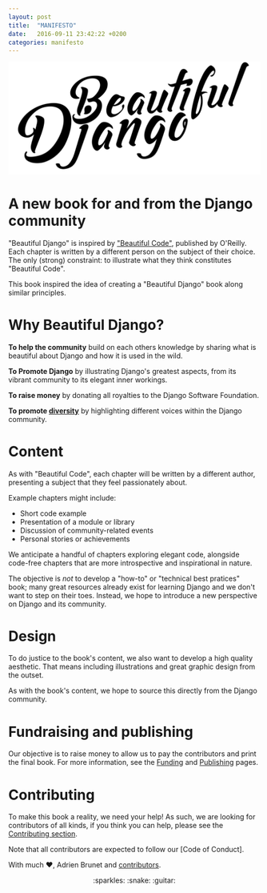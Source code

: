```yaml
---
layout: post
title:  "MANIFESTO"
date:   2016-09-11 23:42:22 +0200
categories: manifesto
---
```


![Beautiful Django](/assets/logo/Beautiful%20Django.png)


# A new book for and from the Django community

"Beautiful Django" is inspired by ["Beautiful Code"](http://shop.oreilly.com/product/9780596510046.do "O'Reilly Beautiful Code"), published by O'Reilly. Each chapter is written by a different person on the subject of their choice. The only (strong) constraint: to illustrate what they think constitutes "Beautiful Code".

This book inspired the idea of creating a "Beautiful Django" book along similar principles.

# Why Beautiful Django?

**To help the community** build on each others knowledge by sharing what is beautiful about Django and how it is used in the wild.

**To Promote Django** by illustrating Django's greatest aspects, from its vibrant community to its elegant inner workings.

**To raise money** by donating all royalties to the Django Software Foundation.

**To promote [diversity](http://beautifuldjango.com/diversity/2016/10/15/diversity.html 'diversity')** by highlighting different voices within the Django community.

# Content

As with "Beautiful Code", each chapter will be written by a different author, presenting a subject that they feel passionately about.

Example chapters might include:

- Short code example
- Presentation of a module or library
- Discussion of community-related events
- Personal stories or achievements

We anticipate a handful of chapters exploring elegant code, alongside code-free chapters that are more introspective and inspirational in nature.

The objective is _not_ to develop a "how-to" or "technical best pratices" book; many great resources already exist for learning Django and we don't want to step on their toes.
Instead, we hope to introduce a new perspective on Django and its community.

# Design

To do justice to the book's content, we also want to develop a high quality aesthetic. That means including illustrations and great graphic design from the outset.  

As with the book's content, we hope to source this directly from the Django community.

# Fundraising and publishing

Our objective is to raise money to allow us to pay the contributors and print the final book. For more information, see the [Funding]() and [Publishing](http://beautifuldjango.com/manifesto/2016/10/15/production.html) pages.

# Contributing

To make this book a reality, we need your help! As such, we are looking for contributors of all kinds, if you think you can help, please see the [Contributing section](http://beautifuldjango.com/manifesto/2016/10/15/contributing.html).

Note that all contributors are expected to follow our [Code of Conduct].


With much :heart:, Adrien Brunet and [contributors](http://beautifuldjango.com/manifesto/2016/10/14/contributors.html).

<p align="center">:sparkles: :snake: :guitar:</p>
